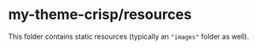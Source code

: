 # my-theme-crisp/resources

This folder contains static resources (typically an `"images"` folder as well).

